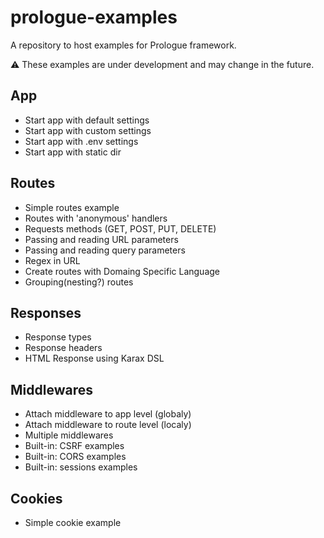 # prologue-examples
A repository to host examples for Prologue framework.

⚠️ These examples are under development and may change in the future.

## App
- Start app with default settings
- Start app with custom settings
- Start app with .env settings
- Start app with static dir

## Routes
- Simple routes example
- Routes with 'anonymous' handlers
- Requests methods (GET, POST, PUT, DELETE)
- Passing and reading URL parameters
- Passing and reading query parameters
- Regex in URL
- Create routes with Domaing Specific Language
- Grouping(nesting?) routes

## Responses
- Response types
- Response headers
- HTML Response using Karax DSL

## Middlewares
- Attach middleware to app level (globaly)
- Attach middleware to route level (localy)
- Multiple middlewares
- Built-in: CSRF examples
- Built-in: CORS examples
- Built-in: sessions examples

## Cookies
- Simple cookie example